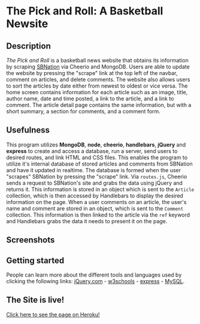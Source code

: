# The Pick and Roll: A Basketball Newsite

## Description
*The Pick and Roll* is a basketball news website that obtains its information by scraping [SBNation](https://www.sbnation.com/nba-news-basketball) via Cheerio and MongoDB. Users are able to update the website by pressing the "scrape" link at the top left of the navbar, comment on articles, and delete comments. The website also allows users to sort the articles by date either from newest to oldest or vice versa. The home screen contains information for each article such as an image, title, author name, date and time posted, a link to the article, and a link to comment. The article detail page contains the same information, but with a short summary, a section for comments, and a comment form.


## Usefulness
This program utilizes **MongoDB**, **node**, **cheerio**, **handlebars**, **jQuery** and **express** to create and access a database, run a server, send users to desired routes, and link HTML and CSS files. This enables the program to utilize it's internal database of stored articles and comments from SBNation and have it updated in realtime. The database is formed when the user "scrapes" SBNation by pressing the "scrape" link. Via `routes.js`, Cheerio sends a request to SBNation's site and grabs the data using jQuery and returns it. This information is stored in an object which is sent to the `Article` collection, which is then accessed by Handlebars to display the desired information on the page. When a user comments on an article, the user's name and comment are stored in an object, which is sent to the `Comment` collection. This information is then linked to the article via the `ref` keyword and Handlebars grabs the data it needs to present it on the page.


## Screenshots


## Getting started
People can learn more about the different tools and languages used by clicking the following links: [jQuery.com](https://www.jquery.com/) - [w3schools](https://www.w3schools.com/jquery/default.asp) - [express](https://www.npmjs.com/package/express) - [MySQL](https://www.mysql.com/).


## The Site is live!
[Click here to see the page on Heroku!](https://marvie-c-solis-eat-the-burger.herokuapp.com/)
